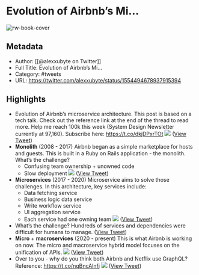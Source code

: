 # Evolution of Airbnb’s Mi...

![rw-book-cover](https://pbs.twimg.com/profile_images/1524184008635998209/vOSCJXuk.jpg)

## Metadata
- Author: [[@alexxubyte on Twitter]]
- Full Title: Evolution of Airbnb’s Mi...
- Category: #tweets
- URL: https://twitter.com/alexxubyte/status/1554494678937915394

## Highlights
- Evolution of Airbnb’s microservice architecture.
  This post is based on a tech talk. Check out the reference link at the end of the thread to read more.
  Help me reach 100k this week (System Design Newsletter currently at 97,160).
  Subscribe here: https://t.co/dkjDPxrTOt 
  ![](https://pbs.twimg.com/media/FZKsqw6UsAEjqeq.jpg) ([View Tweet](https://twitter.com/alexxubyte/status/1554494678937915394))
- 𝐌𝐨𝐧𝐨𝐥𝐢𝐭𝐡 (2008 - 2017)
  Airbnb began as a simple marketplace for hosts and guests. This is built in a Ruby on Rails application - the monolith.
  What’s the challenge?
  - Confusing team ownership + unowned code
  - Slow deployment 
  ![](https://pbs.twimg.com/media/FZKsrX2VsAA5PQC.jpg) ([View Tweet](https://twitter.com/alexxubyte/status/1554494690925326336))
- 𝐌𝐢𝐜𝐫𝐨𝐬𝐞𝐫𝐯𝐢𝐜𝐞𝐬 (2017 - 2020)
  Microservice aims to solve those challenges. In this architecture, key services include:
  - Data fetching service
  - Business logic data service
  - Write workflow service
  - UI aggregation service
  - Each service had one owning team 
  ![](https://pbs.twimg.com/media/FZKssFoVUAAZV-R.jpg) ([View Tweet](https://twitter.com/alexxubyte/status/1554494704191807489))
- What’s the challenge?
  Hundreds of services and dependencies were difficult for humans to manage. ([View Tweet](https://twitter.com/alexxubyte/status/1554494708730105856))
- 𝐌𝐢𝐜𝐫𝐨 + 𝐦𝐚𝐜𝐫𝐨𝐬𝐞𝐫𝐯𝐢𝐜𝐞𝐬 (2020 - present)
  This is what Airbnb is working on now. The micro and macroservice hybrid model focuses on the unification of APIs. 
  ![](https://pbs.twimg.com/media/FZKss-fUsAEEhRO.jpg) ([View Tweet](https://twitter.com/alexxubyte/status/1554494718498590720))
- Over to you - why do you think both Airbnb and Netflix use GraphQL?
  Reference: https://t.co/nqBncAlnfj 
  ![](https://pbs.twimg.com/media/FZKstp9UsAAlpNY.jpg) ([View Tweet](https://twitter.com/alexxubyte/status/1554494730280378368))
